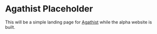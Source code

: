 # Agathist Placeholder

This will be a simple landing page for [Agathist](agath.ist) while the alpha website is built.